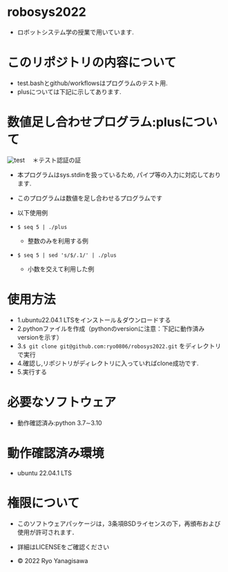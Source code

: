 # robosys2022

 * ロボットシステム学の授業で用いています.

# このリポジトリの内容について

 * test.bashとgithub/workflowsはプログラムのテスト用.
 * plusについては下記に示してあります. 

# 数値足し合わせプログラム:plusについて
![test](https://github.com/ryo0806/robosys2022/actions/workflows/test.yml/badge.svg) 　＊テスト認証の証

 * 本プログラムはsys.stdinを扱っているため, パイプ等の入力に対応しております.
 * このプログラムは数値を足し合わせるプログラムです 
 * 以下使用例

 * `$ seq 5 | ./plus`   
   * 整数のみを利用する例

 * `$ seq 5 | sed 's/$/.1/' | ./plus`   
   * 小数を交えて利用した例
  
# 使用方法

 * 1.ubuntu22.04.1 LTSをインストール＆ダウンロードする
 * 2.pythonファイルを作成（pythonのversionに注意：下記に動作済みversionを示す）
 * 3.`$ git clone git@github.com:ryo0806/robosys2022.git` をディレクトリで実行
 * 4.確認し,リポジトリがディレクトリに入っていればclone成功です.
 * 5.実行する

# 必要なソフトウェア
 * 動作確認済み:python 3.7∼3.10

# 動作確認済み環境
 * ubuntu 22.04.1 LTS 

# 権限について 
  * このソフトウェアパッケージは，3条項BSDライセンスの下，再頒布および使用が許可されます．
  * 詳細はLICENSEをご確認ください

  * © 2022 Ryo Yanagisawa


